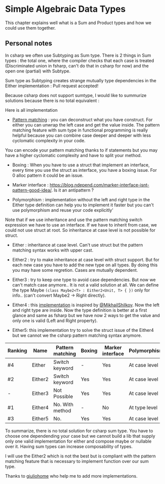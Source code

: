 # Simple Algebraic Data Types

This chapter explains well what is a Sum and Product types and how we could use them together.

## Personal notes
In csharp we often use Subtyping as Sum type. There is 2 things in Sum types : the total one, where the compiler checks that
each case is treated (Discriminated union in fsharp, can't do that in csharp for now) and the open one (partial) with Subtype.

Sum type as Subtyping creates strange mutually type dependencies in the Either implementation : Pull request accepted!

Because csharp does not support sumtype, I would like to summurize solutions because there is no total equivalent :

Here is all implementation

 - [Pattern matching](https://docs.microsoft.com/en-us/dotnet/csharp/pattern-matching) : you can deconstruct what you have construct. 
For either you can unwrap the left case and get the value inside. The pattern matching feature with sum type in functional programming is really helpful because you can combine case deeper and deeper with less cyclomatic complexity in your code.

You can encode your pattern matching thanks to if statements but you may have a higher cyclomatic complexity and have to split your method.

- Boxing : When you have to use a struct that implement an interface, every time you use the struct as interface, you have a boxing issue. For 0 alloc pattern it could be an issue.

- Marker interface : https://blog.ndepend.com/marker-interface-isnt-pattern-good-idea/. Is it an antipattern ?

- Polymorphism : implementation without the left and right type in the Either type definition can help you to implement it faster but you can't use polymorphism and reuse your code explicitly'

Note that if we use inheritance and use the pattern matching switch expression we have to use an interface. 
If we have to inherit from case, we could not use struct at root. So inheritance at case level is not possible for struct.

- Either : inheritance at case level. Can't use struct but the pattern matching syntax works with upper cast.

- Either2 : try to make inheritance at case level with struct support. 
But for each new case you have to add the new type on all types. By doing this you may have some regretion. 
Cases are mutually dependent. 
- Either3 : try to keep one type to avoid case dependencies. But now we can't match case anymore.. It is not a valid solution at all.
We can define the type Maybe ```(class Maybe2<T> : Either2<Unit, T> { })``` only for info.. (can't convert Maybe2 -> Right directly).
- Either4 : this [implementation](https://mikhail.io/2016/01/validation-with-either-data-type-in-csharp/) is inspired by [@MikhailShilkov](https://twitter.com/MikhailShilkov).
Now the left and right type are inside. Now the type definition is better at a first glance and same as fsharp but 
we have now 2 ways to get the value and only one is valid (Left and Right property).
- Either5: this implementation try to solve the struct issue of the Either4 but we cannot we the csharp pattern matching syntax anymore.

| Ranking | Name          | Pattern matching | Boxing | Marker interface |    Polymorphism    | Support struct |
|---------|---------------|------------------|--------|------------------|--------------------|----------------|
|   #4    | Either        | Switch keyword   |   -    |       Yes        |   At case level    |      No        |
|   #2    | Either2       | Switch keyword   |  Yes   |       Yes        |   At case level    |     Yes        |
|   -     | Either3       | Not Possible     |  Yes   |       Yes        |   At case level    |     Yes        |
|   #1    | Either4       | No. With method  |   -    |       No         |   At type level    |      No        |
|   #3    | Either5       | No.              |  Yes   |       Yes        |   At case level    |     Yes        |

To summarize, there is no total solution for csharp sum type. You have to choose one dependending your case but we cannot build a lib that supply only one valid implementation for either and compose maybe or nullable over it.
Having sum types can increase composability of types.

I will use the Either2 which is not the best but is compliant with the pattern matching feature that is necessary to implement function over our sum type.

Thanks to [giuliohome](https://twitter.com/giuliohome_2017) who help me to add more implementations.